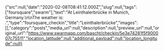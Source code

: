 {"src":null,"date":"2020-02-08T08:41:12.000Z","slug":null,"tags":["foursquare","swarm"],"text":"At Leinthalerbrücke in Munich, Germany.\n\nThe weather is: .","type":"foursquare_checkin","title":"Leinthalerbrücke","images":[],"category":"posts","media_url":null,"description":null,"preview_url":null,"original_url":"https://www.swarmapp.com/bascht/checkin/5e3e74281f5f900007c75511","location_latitude":null,"additional_payload":null,"location_longitude":null}